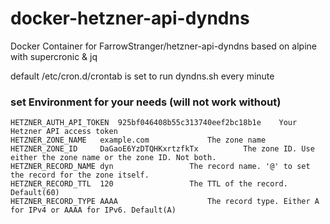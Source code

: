 # docker-hetzner-api-dyndns
Docker Container for FarrowStranger/hetzner-api-dyndns
based on alpine with supercronic & jq

default /etc/cron.d/crontab is set to run dyndns.sh every minute

### set Environment for your needs (will not work without)

```
HETZNER_AUTH_API_TOKEN	925bf046408b55c313740eef2bc18b1e	Your Hetzner API access token
HETZNER_ZONE_NAME	example.com				The zone name
HETZNER_ZONE_ID		DaGaoE6YzDTQHKxrtzfkTx			The zone ID. Use either the zone name or the zone ID. Not both.
HETZNER_RECORD_NAME	dyn					The record name. '@' to set the record for the zone itself.
HETZNER_RECORD_TTL	120					The TTL of the record. Default(60)
HETZNER_RECORD_TYPE	AAAA					The record type. Either A for IPv4 or AAAA for IPv6. Default(A)
```


